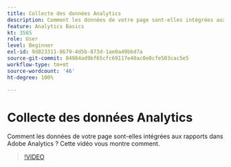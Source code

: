 ```yaml
---
title: Collecte des données Analytics
description: Comment les données de votre page sont-elles intégrées aux rapports dans Adobe Analytics ? Cette vidéo vous montre comment.
feature: Analytics Basics
kt: 3565
role: User
level: Beginner
exl-id: 9d823311-8679-4d5b-873d-1ae0a49bbd7a
source-git-commit: 84984ad9bf65cfc69117e40ac0e0cfe503cac5e5
workflow-type: tm+mt
source-wordcount: '46'
ht-degree: 100%

---
```


# Collecte des données Analytics

Comment les données de votre page sont-elles intégrées aux rapports dans Adobe Analytics ? Cette vidéo vous montre comment.

>[!VIDEO](https://video.tv.adobe.com/v/31128/?quality=12&learn=on&captions=fre_fr)
